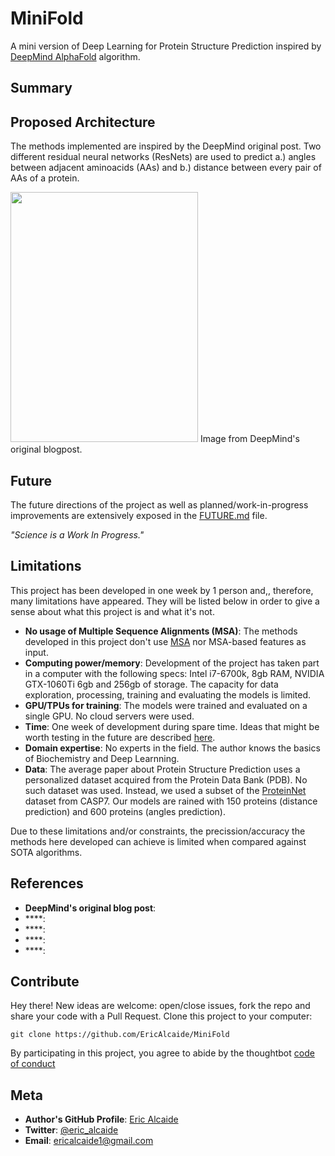 # MiniFold
A mini version of Deep Learning for Protein Structure Prediction inspired by [DeepMind AlphaFold](https://deepmind.com/blog/alphafold/) algorithm.

## Summary


## Proposed Architecture 

The methods implemented are inspired by the DeepMind original post. Two different residual neural networks (ResNets) are used to predict a.) angles between adjacent aminoacids (AAs) and b.) distance between every pair of AAs of a protein. 

<img src="https://storage.googleapis.com/deepmind-live-cms/images/Origami-CASP-181127-r01_fig4-method.width-400.png" width="300" height="400">
Image from DeepMind's original blogpost.


## Future
The future directions of the project as well as planned/work-in-progress improvements are extensively exposed in the [FUTURE.md](FUTURE.md) file.

*"Science is a Work In Progress."*


## Limitations
This project has been developed in one week by 1 person and,, therefore, many limitations have appeared.
They will be listed below in order to give a sense about what this project is and what it's not.

* **No usage of Multiple Sequence Alignments (MSA)**: The methods developed in this project don't use [MSA](https://en.wikipedia.org/wiki/Multiple_sequence_alignment) nor MSA-based features as input. 
* **Computing power/memory**: Development of the project has taken part in a computer with the following specs: Intel i7-6700k, 8gb RAM, NVIDIA GTX-1060Ti 6gb and 256gb of storage. The capacity for data exploration, processing, training and evaluating the models is limited.
* **GPU/TPUs for training**: The models were trained and evaluated on a single GPU. No cloud servers were used. 
* **Time**: One week of development during spare time. Ideas that might be worth testing in the future are described [here]().
* **Domain expertise**: No experts in the field. The author knows the basics of Biochemistry and Deep Learnning.
* **Data**: The average paper about Protein Structure Prediction uses a personalized dataset acquired from the Protein Data Bank (PDB). No such dataset was used. Instead, we used a subset of the [ProteinNet](https://github.com/aqlaboratory/proteinnet) dataset from CASP7. Our models are rained with 150 proteins (distance prediction) and 600 proteins (angles prediction). 

Due to these limitations and/or constraints, the precission/accuracy the methods here developed can achieve is limited when compared against SOTA algorithms.


## References
* **DeepMind's original blog post**: []()
* ****: []()
* ****: []()
* ****: []()
* ****: []()

## Contribute
Hey there! New ideas are welcome: open/close issues, fork the repo and share your code with a Pull Request.
Clone this project to your computer:
 
`git clone https://github.com/EricAlcaide/MiniFold`
 
By participating in this project, you agree to abide by the thoughtbot [code of conduct](https://thoughtbot.com/open-source-code-of-conduct)
 
## Meta
 
* **Author's GitHub Profile**: [Eric Alcaide](https://github.com/EricAlcaide/)
* **Twitter**: [@eric_alcaide](https://twitter.com/eric_alcaide)
* **Email**: ericalcaide1@gmail.com